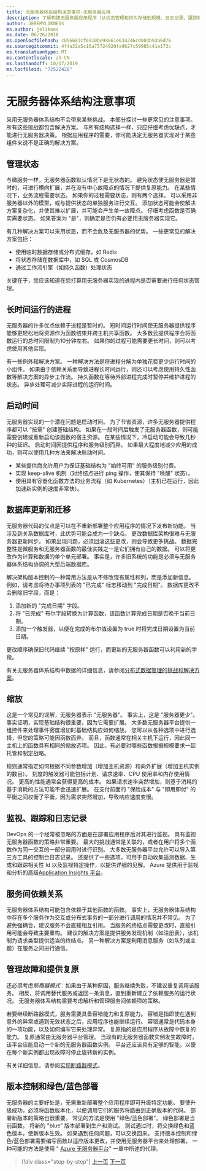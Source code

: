 ```yaml
---
title: 无服务器体系结构注意事项-无服务器应用
description: 了解构建无服务器应用程序（从状态管理和持久存储到规模、日志记录、跟踪和诊断）的挑战。
author: JEREMYLIKNESS
ms.author: jeliknes
ms.date: 06/26/2018
ms.openlocfilehash: c856683cf6910be98661e634246cd003b93a6d76
ms.sourcegitcommit: 4f4a32a5c16a75724920fa9627c59985c41e173c
ms.translationtype: MT
ms.contentlocale: zh-CN
ms.lasthandoff: 10/17/2019
ms.locfileid: "72522428"
---
```

# <a name="serverless-architecture-considerations"></a>无服务器体系结构注意事项

采用无服务器体系结构不会带来某些挑战。 本部分探讨一些更常见的注意事项。 所有这些挑战都包含解决方案。 与所有结构选择一样，只应仔细考虑优缺点，才能进行无服务器决策。 根据应用程序的需要，你可能决定无服务器实现对于某些组件来说不是正确的解决方案。

## <a name="managing-state"></a>管理状态

与微服务一样，无服务器函数默认情况下是无状态的。 避免状态使无服务器是暂时的，可进行横向扩展，并在没有中心故障点的情况下提供复原能力。 在某些情况下，业务流程需要状态。 如果你的过程需要状态，则有两个选择。 可以采用非服务器以外的模型，或与提供状态的单独服务进行交互。 添加状态可能会使解决方案复杂化，并使其难以扩展，并可能会产生单一故障点。 仔细考虑函数是否确实需要状态。 如果答案为 "是"，则确定是否仍有必要用无服务器实现它。

有几种解决方案可以采用状态，而不会危及无服务器的优势。 一些更常见的解决方案包括：

- 使用临时数据存储或分布式缓存，如 Redis
- 将状态存储在数据库中，如 SQL 或 CosmosDB
- 通过工作流引擎（如持久函数）处理状态

关键在于，您应该知道在您打算用无服务器实现的进程内是否需要进行任何状态管理。

## <a name="long-running-processes"></a>长时间运行的进程

无服务器的许多优点依赖于进程是暂时的。 短时间运行时间使无服务器提供程序能够更轻松地将资源作为函数结束并跨主机共享函数。 大多数云提供程序会将函数运行的总时间限制为10分钟左右。 如果你的过程可能需要更长时间，则可以考虑使用其他实现。

有一些例外和解决方案。 一种解决方法是将进程分解为单独花费更少运行时间的小组件。 如果由于依赖关系而导致进程长时间运行，则还可以考虑使用持久性函数等解决方案的异步工作流。 持久函数在等待外部进程完成时暂停并维护进程的状态。 异步处理可减少实际进程的运行时间。

## <a name="startup-time"></a>启动时间

无服务器实现的一个潜在问题是启动时间。 为了节省资源，许多无服务器提供程序都可以 "按需" 创建基础结构。 如果在一段时间后触发了无服务器函数，则可能需要创建或重新启动该函数的宿主资源。 在某些情况下，冷启动可能会导致几秒钟的延迟。 启动时间因提供程序和服务级别而异。 如果最大程度地减少应用的成功，则可以使用几种方法来解决启动时间。

- 某些提供商允许用户为保证基础结构为 "始终可用" 的服务级别付费。
- 实现 keep-alive 机制（对终结点进行 ping 操作，使其保持 "唤醒" 状态）。
- 使用具有容器化函数方法的业务流程（如 Kubernetes）（主机已在运行，因此加速新实例的速度非常快）。

## <a name="database-updates-and-migrations"></a>数据库更新和迁移

无服务器代码的优点是可以在不重新部署整个应用程序的情况下发布新功能。 当涉及到关系数据库时，此优势可能会成为一个缺点。 更改数据库架构很难与无服务器更新同步。 如果出现问题，必须回滚这些更改，则会导致更多挑战。 数据完整性是微服务和无服务器函数的最佳实践之一是它们拥有自己的数据。 可以将更改作为计算和数据的单个单元部署。 事实是，许多旧系统的功能是必须与无服务器体系结构协调的大型后端数据库。

解决架构版本控制的一种常用方法是从不修改现有属性和列，而是添加新信息。 例如，请考虑将待办事项列表的 "已完成" 标志移动到 "完成日期"。 数据库更改不会删除旧字段，而是：

1. 添加新的 "完成日期" 字段。
1. 将 "已完成" 布尔字段转换为计算函数，该函数计算完成日期是否晚于当前日期。
1. 添加一个触发器，以便在完成的布尔值设置为 true 时将完成日期设置为当前日期。

更改顺序确保旧代码继续 "按原样" 运行，而更新的无服务器函数可以利用新的字段。

有关无服务器体系结构中数据的详细信息，请参阅[分布式数据管理的挑战和解决方案](../microservices/architect-microservice-container-applications/distributed-data-management.md)。

## <a name="scaling"></a>缩放

这是一个常见的误解，无服务器表示 "无服务器"。 事实上，这是 "服务器更少"。 事实证明，实现基础结构很重要，因为它需要扩展。 大多数无服务器平台提供一组控件来处理事件密度增加时基础结构应如何缩放。 您可以从各种选项中进行选择，但您的策略可能因函数而异。 而且，函数通常在相关主机下运行，因此同一主机上的函数具有相同的缩放选项。 因此，有必要对哪些函数根据规模要求一起托管和制定战略。

规则通常指定如何根据不同参数增加（增加主机资源）和向外扩展（增加主机实例的数目）。 刻度的触发器可能包括计划、请求速率、CPU 使用率和内存使用情况。 更高的性能通常会获得更高的成本。 如果请求速率突然增加，则基于消耗的基于消耗的方法可能不会迅速扩展。 在支付前面的 "保险成本" 与 "即用即付" 的平衡之间权衡了平衡，因为需求突然增加，导致响应速度变慢。

## <a name="monitoring-tracing-and-logging"></a>监视、跟踪和日志记录

DevOps 的一个经常被忽略的方面是在部署应用程序后对其进行监视。 具有监视无服务器函数的策略非常重要。 最大的挑战通常是关联的，或者在用户将多个函数作为同一交互的一部分调用时进行识别。 大多数无服务器平台允许可以导入第三方工具的控制台日志记录。 还提供了一些选项，可用于自动收集遥测数据、生成和跟踪相关性 Id 以及监视特定操作，以提供详细的见解。 Azure 提供用于监视和分析的高级[Application Insights 平台](https://docs.microsoft.com/azure/azure-functions/functions-monitoring)。

## <a name="inter-service-dependencies"></a>服务间依赖关系

无服务器体系结构可能包含依赖于其他函数的函数。 事实上，无服务器体系结构中存在多个服务作为交互或分布式事务的一部分进行调用的情况并不常见。 为了避免强耦合，建议服务不会直接相互引用。 当服务的终结点需要更改时，直接引用可能会导致主要重构。 建议的解决方案是提供服务发现机制（如注册表），该机制为请求类型提供适当的终结点。 另一种解决方案是利用消息服务（如队列或主题）在服务之间进行通信。

## <a name="managing-failure-and-providing-resiliency"></a>管理故障和提供复原

还必须考虑*断路器模式*：如果由于某种原因，服务继续失败，不建议重复调用该服务。 相反，将调用替代服务或返回一条消息，直到重新建立了依赖服务的运行状况。 无服务器体系结构需要考虑解析和管理服务间依赖项的策略。

若要继续断路器模式，服务需要具备容错能力和复原能力。 容错是指即使在遇到意外的异常或遇到无效状态之后，应用程序也能继续运行。 容错通常是代码本身的一项功能，以及如何编写它来处理异常。 复原指的是应用程序从故障中恢复的能力。 复原通常由无服务器平台管理。 当现有的无服务器函数实例发生故障时，该平台应能启动一个新的无服务器函数实例。 平台还应该具有足够的智能，以便在每个新实例都出现故障时停止旋转新的实例。

有关详细信息，请参阅[实现断路器模式](../microservices/implement-resilient-applications/implement-circuit-breaker-pattern.md)。

## <a name="versioning-and-greenblue-deployments"></a>版本控制和绿色/蓝色部署

无服务器的主要好处是，无需重新部署整个应用程序即可升级特定功能。 要使升级成功，必须将函数版本化，以便调用它们的服务将路由到正确版本的代码。 部署新版本的策略也很重要。 常见的方法是使用 "绿色/蓝色部署"。 绿色部署是当前函数。 将新的 "blue" 版本部署到生产和测试。 测试通过时，将交换绿色和蓝色版本，使新版本生效。 如果遇到任何问题，可以交换回来。 支持版本控制和绿色/蓝色部署需要编写函数以适应版本更改，并使用无服务器平台来处理部署。 一种可能的方法是使用 " [Azure 无服务器平台](azure-functions.md#proxies)" 一章中所述的代理。

>[!div class="step-by-step"]
>[上一页](serverless-architecture.md)
>[下一页](serverless-design-examples.md)
